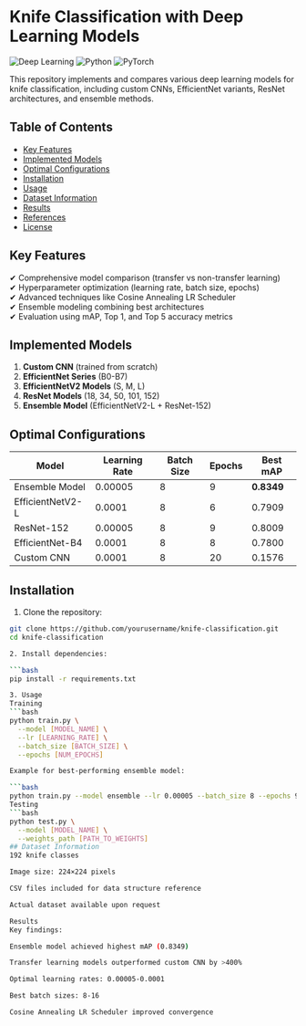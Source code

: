 # Knife Classification with Deep Learning Models

![Deep Learning](https://img.shields.io/badge/Deep%20Learning-CNN-blue)
![Python](https://img.shields.io/badge/Python-3.x-green)
![PyTorch](https://img.shields.io/badge/PyTorch-1.x-red)

This repository implements and compares various deep learning models for knife classification, including custom CNNs, EfficientNet variants, ResNet architectures, and ensemble methods.

## Table of Contents
- [Key Features](#key-features)
- [Implemented Models](#implemented-models)
- [Optimal Configurations](#optimal-configurations)
- [Installation](#installation)
- [Usage](#usage)
- [Dataset Information](#dataset-information)
- [Results](#results)
- [References](#references)
- [License](#license)

## Key Features

✔ Comprehensive model comparison (transfer vs non-transfer learning)  
✔ Hyperparameter optimization (learning rate, batch size, epochs)  
✔ Advanced techniques like Cosine Annealing LR Scheduler  
✔ Ensemble modeling combining best architectures  
✔ Evaluation using mAP, Top 1, and Top 5 accuracy metrics  

## Implemented Models

1. **Custom CNN** (trained from scratch)
2. **EfficientNet Series** (B0-B7)
3. **EfficientNetV2 Models** (S, M, L)
4. **ResNet Models** (18, 34, 50, 101, 152)
5. **Ensemble Model** (EfficientNetV2-L + ResNet-152)

## Optimal Configurations

| Model               | Learning Rate | Batch Size | Epochs | Best mAP  |
|---------------------|---------------|------------|--------|-----------|
| Ensemble Model      | 0.00005       | 8          | 9      | **0.8349**|
| EfficientNetV2-L    | 0.0001        | 8          | 6      | 0.7909    |
| ResNet-152          | 0.00005       | 8          | 9      | 0.8009    |
| EfficientNet-B4     | 0.0001        | 8          | 8      | 0.7800    |
| Custom CNN          | 0.0001        | 8          | 20     | 0.1576    |

## Installation

1. Clone the repository:
```bash
git clone https://github.com/yourusername/knife-classification.git
cd knife-classification

2. Install dependencies:

```bash
pip install -r requirements.txt

3. Usage
Training
```bash
python train.py \
  --model [MODEL_NAME] \
  --lr [LEARNING_RATE] \
  --batch_size [BATCH_SIZE] \
  --epochs [NUM_EPOCHS]

Example for best-performing ensemble model:

```bash
python train.py --model ensemble --lr 0.00005 --batch_size 8 --epochs 9
Testing
```bash
python test.py \
  --model [MODEL_NAME] \
  --weights_path [PATH_TO_WEIGHTS]
## Dataset Information
192 knife classes

Image size: 224×224 pixels

CSV files included for data structure reference

Actual dataset available upon request

Results
Key findings:

Ensemble model achieved highest mAP (0.8349)

Transfer learning models outperformed custom CNN by >400%

Optimal learning rates: 0.00005-0.0001

Best batch sizes: 8-16

Cosine Annealing LR Scheduler improved convergence
